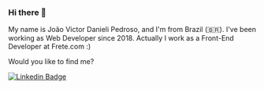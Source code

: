 ### Hi there 👋

My name is João Victor Danieli Pedroso, and I'm from Brazil (🇧🇷). I've been working as Web Developer since 2018. Actually I work as a Front-End Developer at Frete.com  :)

Would you like to find me?

[![Linkedin Badge](https://img.shields.io/badge/-LinkedIn-blue?style=flat-square&logo=Linkedin&logoColor=white&link=https://www.linkedin.com/in/jo%C3%A3o-victor-pedroso-4230a2162/)](https://www.linkedin.com/in/jo%C3%A3o-victor-pedroso-4230a2162/)


<!--
**joaovpedroso/joaovpedroso** is a ✨ _special_ ✨ repository because its `README.md` (this file) appears on your GitHub profile.

Here are some ideas to get you started:

- 🔭 I’m currently working on ...
- 🌱 I’m currently learning ...
- 👯 I’m looking to collaborate on ...
- 🤔 I’m looking for help with ...
- 💬 Ask me about ...
- 📫 How to reach me: ...
- 😄 Pronouns: ...
- ⚡ Fun fact: ...
-->
